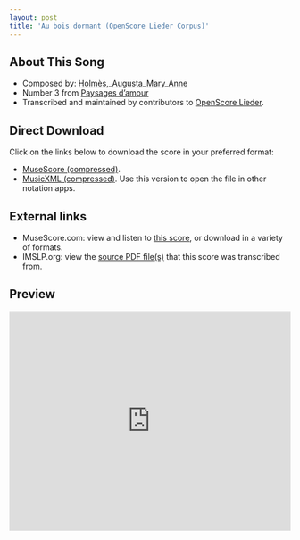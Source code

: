 ```yaml
---
layout: post
title: 'Au bois dormant (OpenScore Lieder Corpus)'
---
```


## About This Song

- Composed by: [Holmès,_Augusta_Mary_Anne](https://fourscoreandmore.org/openscore/lieder/Holmès,_Augusta_Mary_Anne)
- Number 3 from [Paysages d’amour](https://fourscoreandmore.org/openscore/lieder/Holmès,_Augusta_Mary_Anne/Paysages_d’amour)
- Transcribed and maintained by contributors to [OpenScore Lieder].

[OpenScore Lieder]: https://musescore.com/openscore-lieder-corpus

## Direct Download

Click on the links below to download the score in your preferred format:
- [MuseScore (compressed)](https://github.com/openscore/lieder/blob/main/scores/Holmès,_Augusta_Mary_Anne/Paysages_d’amour/3_Au_bois_dormant/lc5995492.mscz?raw=true).
- [MusicXML (compressed)](https://github.com/openscore/lieder/blob/main/scores/Holmès,_Augusta_Mary_Anne/Paysages_d’amour/3_Au_bois_dormant/lc5995492.mxl?raw=true). Use this version to open the file in other notation apps.

## External links

- MuseScore.com: view and listen to [this score][MuseScore], or download in a variety of formats.
- IMSLP.org: view the [source PDF file(s)][IMSLP] that this score was transcribed from.

[MuseScore]: https://musescore.com/score/5995492
[IMSLP]: https://imslp.org/wiki/Special:ReverseLookup/589008

## Preview

<iframe width="100%" height="394" src="https://musescore.com/openscore-lieder-corpus/scores/5995492/embed" frameborder="0" allowfullscreen allow="autoplay; fullscreen"></iframe>
